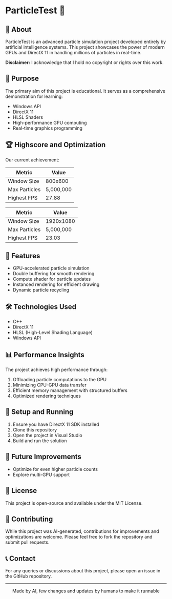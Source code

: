 # ParticleTest 🌟

## 📖 About

ParticleTest is an advanced particle simulation project developed entirely by artificial intelligence systems. This project showcases the power of modern GPUs and DirectX 11 in handling millions of particles in real-time.

**Disclaimer:** I acknowledge that I hold no copyright or rights over this work.

## 🎯 Purpose

The primary aim of this project is educational. It serves as a comprehensive demonstration for learning:

- Windows API
- DirectX 11
- HLSL Shaders
- High-performance GPU computing
- Real-time graphics programming

## 🏆 Highscore and Optimization

Our current achievement:

| Metric | Value |
|--------|-------|
| Window Size | 800x600 |
| Max Particles | 5,000,000 |
| Highest FPS | 27.88 |

| Metric | Value |
|--------|-------|
| Window Size | 1920x1080 |
| Max Particles | 5,000,000 |
| Highest FPS | 23.03 |

## 🚀 Features

- GPU-accelerated particle simulation
- Double buffering for smooth rendering
- Compute shader for particle updates
- Instanced rendering for efficient drawing
- Dynamic particle recycling

## 🛠️ Technologies Used

- C++
- DirectX 11
- HLSL (High-Level Shading Language)
- Windows API

## 📊 Performance Insights

The project achieves high performance through:
1. Offloading particle computations to the GPU
2. Minimizing CPU-GPU data transfer
3. Efficient memory management with structured buffers
4. Optimized rendering techniques

## 🔧 Setup and Running

1. Ensure you have DirectX 11 SDK installed
2. Clone this repository
3. Open the project in Visual Studio
4. Build and run the solution

## 🔮 Future Improvements

- Optimize for even higher particle counts
- Explore multi-GPU support

## 📜 License

This project is open-source and available under the MIT License.

## 🤝 Contributing

While this project was AI-generated, contributions for improvements and optimizations are welcome. Please feel free to fork the repository and submit pull requests.

## 📞 Contact

For any queries or discussions about this project, please open an issue in the GitHub repository.

---

<p align="center">
  Made by AI, few changes and updates by humans to make it runnable
</p>

